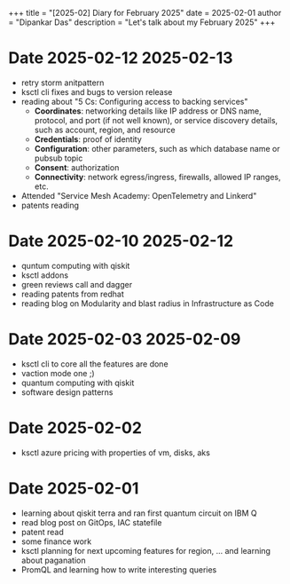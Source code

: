 +++
title = "[2025-02] Diary for February 2025"
date = 2025-02-01
author = "Dipankar Das"
description = "Let's talk about my February 2025"
+++

# Date 2025-02-12 2025-02-13
* retry storm anitpattern
* ksctl cli fixes and bugs to version release
* reading about "5 Cs: Configuring access to backing services"
  * **Coordinates**: networking details like IP address or DNS name, protocol, and port (if not well known), or service discovery details, such as account, region, and resource
  * **Credentials**: proof of identity
  * **Configuration**: other parameters, such as which database name or pubsub topic
  * **Consent**: authorization
  * **Connectivity**: network egress/ingress, firewalls, allowed IP ranges, etc.
* Attended "Service Mesh Academy: OpenTelemetry and Linkerd"
* patents reading

# Date 2025-02-10 2025-02-12
* quntum computing with qiskit
* ksctl addons
* green reviews call and dagger
* reading patents from redhat
* reading blog on Modularity and blast radius in Infrastructure as Code

# Date 2025-02-03 2025-02-09
* ksctl cli to core all the features are done
* vaction mode one ;)
* quantum computing with qiskit
* software design patterns

# Date 2025-02-02
* ksctl azure pricing with properties of vm, disks, aks

# Date 2025-02-01
* learning about qiskit terra and ran first quantum circuit on IBM Q
* read blog post on GitOps, IAC statefile
* patent read
* some finance work
* ksctl planning for next upcoming features for region, ... and learning about paganation
* PromQL and learning how to write interesting queries
